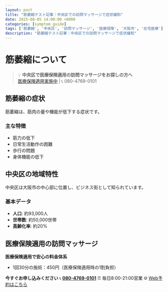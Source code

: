 ```yaml
---
layout: post
title: "筋萎縮テスト記事｜中央区での訪問マッサージで症状緩和"
date: 2025-08-05 14:00:00 +0000
categories: [symptom_guide]
tags: ['筋萎縮', '中央区', '訪問マッサージ', '医療保険', '大阪市', '在宅医療']
description: "筋萎縮テスト記事｜中央区での訪問マッサージで症状緩和"
---
```


# 筋萎縮について

> 💡 **中央区で医療保険適用の訪問マッサージをお探しの方へ**  
> [医療保険適用実施中](https://peraichi.com/landing_pages/view/himawari-massage/) | 📞 080-4769-0101

## 筋萎縮の症状

筋萎縮は、筋肉の量や機能が低下する症状です。

### 主な特徴
- 筋力の低下
- 日常生活動作の困難
- 歩行の問題
- 身体機能の低下

## 中央区の地域特性

中央区は大阪市の中心部に位置し、ビジネス街として知られています。

### 基本データ
- **人口**: 約93,000人
- **世帯数**: 約50,000世帯
- **高齢化率**: 約20%

## 医療保険適用の訪問マッサージ

**医療保険適用で安心の料金体系**
- 1回30分の施術：450円（医療保険適用時の1割負担）

**今すぐお申し込みください**
📞 **[080-4769-0101](tel:080-4769-0101)**
⏰ 毎日8:00-21:00営業
🌐 [Web予約はこちら](https://peraichi.com/landing_pages/view/himawari-massage/)